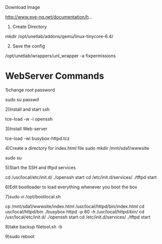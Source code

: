 Download Image

http://www.eve-ng.net/documentation/h...

1) Create Directory

mkdir /opt/unetlab/addons/qemu/linux-tinycore-6.4/

2) Save the config

/opt/unetlab/wrappers/unl_wrapper -a fixpermissions

WebServer Commands
======================
1)change root password 

sudo su
passwd

2)Install and start ssh

tce-load -w -i openssh

3)Install Web-server

tce-load -wi busybox-httpd.tcz

4)Create a directory for index.html file
sudo mkdir /mnt/sda1/wwwsite

sudo su

5)Start the SSH and tftpd services

cd /usr/local/etc/init.d/
./openssh start
cd /etc/init.d/services/
./tftpd start

6)Edit bootloader to load everything whenever you boot the box

7)sudo vi /opt/bootlocal.sh

cp /mnt/sda1/wwwsite/index.html /usr/local/httpd/bin/index.html
cd usr/local/httpd/bin
./busybox httpd -p 80 -h /usr/local/httpd/bin/
cd /usr/local/etc/init.d/
./openssh start
cd /etc/init.d/services/
./tftpd start

8)take backup
filetool.sh -b

9)sudo reboot
